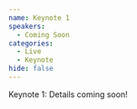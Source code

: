 ```yaml
---
name: Keynote 1
speakers:
  - Coming Soon
categories:
  - Live
  - Keynote
hide: false
---
```


Keynote 1: Details coming soon!